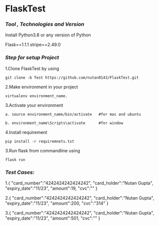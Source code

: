 # FlaskTest

### *Tool , Technologies and Version*

Install Python3.8 or any version of Python

Flask==1.1.1
stripe==2.49.0

### *Step for setup Project*

1.Clone FlaskTest by using 
    
    git clone -b Test https://github.com/nutan0143/FlaskTest.git

2.Make environment in your project
    
    virtualenv environment_name.

3.Activate your environment
    
    a. source environment_name/bin/activate   #for mac and ubuntu
    
    b. environment_name\Scripts\activate      #for window

4.Install requirement
    
    pip install -r requiremnets.txt

3.Run flask from commandline using 
    
    flask run
 
### *Test Cases:*

1.{
    "card_number":"4242424242424242",
    "card_holder":"Nutan Gupta",
    "expiry_date":"11/23",
    "amount":19,
    "cvc":""
}

2.{
    "card_number":"4242424242424242",
    "card_holder":"Nutan Gupta",
    "expiry_date":"11/23",
    "amount":200,
    "cvc":"314"
}

3.{
    "card_number":"4242424242424242",
    "card_holder":"Nutan Gupta",
    "expiry_date":"11/23",
    "amount":501,
    "cvc":""
}
